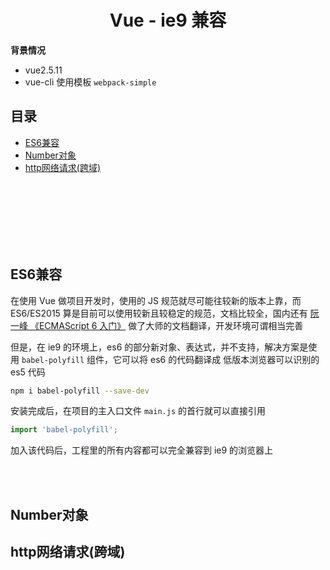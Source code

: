 # <div align="center">Vue - ie9 兼容</div>

**背景情况**
- vue2.5.11
- vue-cli 使用模板 `webpack-simple`

## 目录

- [ES6兼容](#es6兼容)
- [Number对象](#Number对象)
- [http网络请求(跨域)](#http网络请求(跨域))

<br><br><br><br><br><br>

## ES6兼容

在使用 Vue 做项目开发时，使用的 JS 规范就尽可能往较新的版本上靠，而 ES6/ES2015 算是目前可以使用较新且较稳定的规范，文档比较全，国内还有 [阮一峰 《ECMAScript 6 入门》](http://es6.ruanyifeng.com/) 做了大师的文档翻译，开发环境可谓相当完善

但是，在 ie9 的环境上，es6 的部分新对象、表达式，并不支持，解决方案是使用 `babel-polyfill` 组件，它可以将 es6 的代码翻译成 低版本浏览器可以识别的 es5 代码

```bash
npm i babel-polyfill --save-dev
```

安装完成后，在项目的主入口文件 `main.js` 的首行就可以直接引用

```js
import 'babel-polyfill';
```

加入该代码后，工程里的所有内容都可以完全兼容到 ie9 的浏览器上



<br><br>

## Number对象

## http网络请求(跨域)

<br><br>
